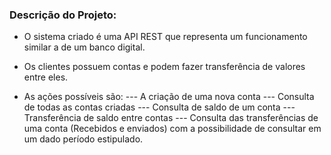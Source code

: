### Descrição do Projeto:

* O sistema criado é uma API REST que representa um funcionamento similar a de um banco digital.
* Os clientes possuem contas e podem fazer transferência de valores entre eles. 

* As ações possíveis são:
--- A criação de uma nova conta
--- Consulta de todas as contas criadas
--- Consulta de saldo de um conta 
--- Transferência de saldo entre contas
--- Consulta das transferências de uma conta (Recebidos e enviados) com a possibilidade de consultar em um dado período estipulado.
